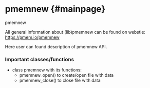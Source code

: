 pmemnew	{#mainpage}
===========================

pmemnew

All general information about (lib)pmemnew can be found on webstie:
https://pmem.io/pmemnew

Here user can found description of pmemnew API.

### Important classes/functions ###

 * class pmemnew with its functions:
	* pmemnew_open() to create/open file with data
	* pmemnew_close() to close file with data
